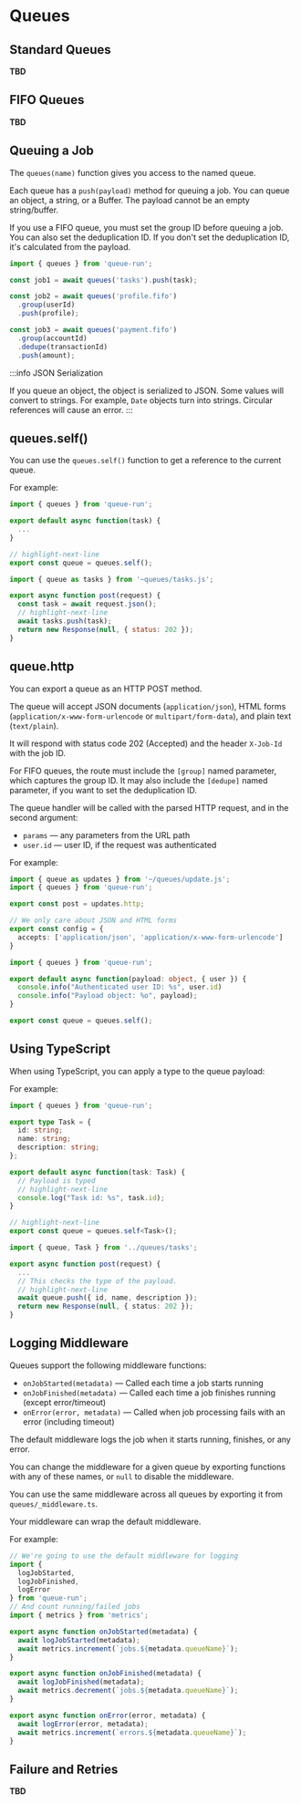 # Queues

## Standard Queues

**TBD**

## FIFO Queues

**TBD**

## Queuing a Job

The `queues(name)` function gives you access to the named queue.

Each queue has a `push(payload)` method for queuing a job. You can queue an
object, a string, or a Buffer. The payload cannot be an empty string/buffer.

If you use a FIFO queue, you must set the group ID before queuing a job. You can
also set the deduplication ID. If you don't set the deduplication ID, it's
calculated from the payload.

```ts
import { queues } from 'queue-run';

const job1 = await queues('tasks').push(task);

const job2 = await queues('profile.fifo')
  .group(userId)
  .push(profile);

const job3 = await queues('payment.fifo')
  .group(accountId)
  .dedupe(transactionId)
  .push(amount);
```

:::info JSON Serialization

If you queue an object, the object is serialized to JSON. Some values will convert to strings. For example, `Date` objects turn into strings. Circular references will cause an error.
:::


## queues.self()

You can use the `queues.self()` function to get a reference to the current queue.

For example:

```js title="queues/tasks.js"
import { queues } from 'queue-run';

export default async function(task) {
  ...
}

// highlight-next-line
export const queue = queues.self();
```

```js title="api/tasks.js"
import { queue as tasks } from '~queues/tasks.js';

export async function post(request) {
  const task = await request.json();
  // highlight-next-line
  await tasks.push(task);
  return new Response(null, { status: 202 });
}
```


## queue.http

You can export a queue as an HTTP POST method.

The queue will accept JSON documents (`application/json`), HTML forms (`application/x-www-form-urlencode` or `multipart/form-data`), and plain text (`text/plain`).

It will respond with status code 202 (Accepted) and the header `X-Job-Id` with the job ID.

For FIFO queues, the route must include the `[group]` named parameter, which captures the group ID. It may also include the `[dedupe]` named parameter, if you want to set the deduplication ID.

The queue handler will be called with the parsed HTTP request, and in the second argument:

- `params` — any parameters from the URL path
- `user.id` — user ID, if the request was authenticated

For example:

```ts title=api/tasks.ts
import { queue as updates } from '~/queues/update.js';
import { queues } from 'queue-run';

export const post = updates.http;

// We only care about JSON and HTML forms
export const config = {
  accepts: ['application/json', 'application/x-www-form-urlencode']
}
```

```ts title=queues/update.ts
import { queues } from 'queue-run';

export default async function(payload: object, { user }) {
  console.info("Authenticated user ID: %s", user.id)
  console.info("Payload object: %o", payload);
}

export const queue = queues.self();
```


## Using TypeScript

When using TypeScript, you can apply a type to the queue payload:

For example:

```ts title="queues/tasks.ts"
import { queues } from 'queue-run';

export type Task = {
  id: string;
  name: string;
  description: string;
};

export default async function(task: Task) {
  // Payload is typed
  // highlight-next-line
  console.log("Task id: %s", task.id);
}

// highlight-next-line
export const queue = queues.self<Task>();
```

```ts title="api/tasks.ts"
import { queue, Task } from '../queues/tasks';

export async function post(request) {
  ...
  // This checks the type of the payload.
  // highlight-next-line
  await queue.push({ id, name, description });
  return new Response(null, { status: 202 });
}
```


## Logging Middleware

Queues support the following middleware functions:

- `onJobStarted(metadata)` — Called each time a job starts running
- `onJobFinished(metadata)` — Called each time a job finishes running (except error/timeout)
- `onError(error, metadata)` — Called when job processing fails with an error (including timeout)

The default middleware logs the job when it starts running, finishes, or any error.

You can change the middleware for a given queue by exporting functions with any of these names, or `null` to disable the middleware.

You can use the same middleware across all queues by exporting it from `queues/_middleware.ts`.

Your middleware can wrap the default middleware.

For example:

```ts title=queues/_middleware.js
// We're going to use the default middleware for logging
import {
  logJobStarted,
  logJobFinished,
  logError
} from 'queue-run';
// And count running/failed jobs
import { metrics } from 'metrics';

export async function onJobStarted(metadata) {
  await logJobStarted(metadata);
  await metrics.increment(`jobs.${metadata.queueName}`);
}

export async function onJobFinished(metadata) {
  await logJobFinished(metadata);
  await metrics.decrement(`jobs.${metadata.queueName}`);
}

export async function onError(error, metadata) {
  await logError(error, metadata);
  await metrics.increment(`errors.${metadata.queueName}`);
}
```


## Failure and Retries

**TBD**